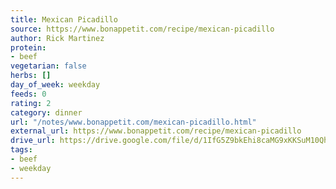 ```yaml
---
title: Mexican Picadillo
source: https://www.bonappetit.com/recipe/mexican-picadillo
author: Rick Martinez
protein:
- beef
vegetarian: false
herbs: []
day_of_week: weekday
feeds: 0
rating: 2
category: dinner
url: "/notes/www.bonappetit.com/mexican-picadillo.html"
external_url: https://www.bonappetit.com/recipe/mexican-picadillo
drive_url: https://drive.google.com/file/d/1IfG5Z9bkEhi8caMG9xKKSuM10QhaMIFe/view?usp=drive_link
tags:
- beef
- weekday
---
```



